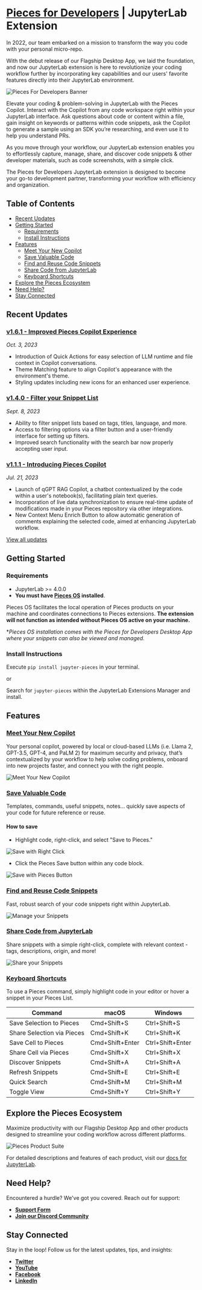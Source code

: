 # [Pieces for Developers](https://pieces.app) | JupyterLab Extension

In 2022, our team embarked on a mission to transform the way you code with your personal micro-repo.

With the debut release of our Flagship Desktop App, we laid the foundation, and now our JupyterLab extension is here to revolutionize your coding workflow further by incorporating key capabilities and our users' favorite features directly into their JupyterLab environment.

![Pieces For Developers Banner](https://storage.googleapis.com/pieces_multimedia/PROMOTIONAL/PIECES_FOR_DEVELOPERS/JUPYTER/MACOS/ANY_FEATURE/16X9/PIECES_FOR_DEVELOPERS-JUPYTER-ANY_FEATURE-MACOS-16X9-10_16_2023.png)

Elevate your coding & problem-solving in JupyterLab with the Pieces Copilot. Interact with the Copilot from any code workspace right within your JupyterLab interface. Ask questions about code or content within a file, gain insight on keywords or patterns within code snippets, ask the Copilot to generate a sample using an SDK you’re researching, and even use it to help you understand PRs.

As you move through your workflow, our JupyterLab extension enables you to effortlessly capture, manage, share, and discover code snippets & other developer materials, such as code screenshots, with a simple click.

The Pieces for Developers JupyterLab extension is designed to become your go-to development partner, transforming your workflow with efficiency and organization.

## Table of Contents

- [Recent Updates](#recent-updates)
- [Getting Started](#getting-started)
  - [Requirements](#requirements)
  - [Install Instructions](#install-instructions)
- [Features](#features)
  - [Meet Your New Copilot](#meet-your-new-copilot)
  - [Save Valuable Code](#save-valuable-code)
  - [Find and Reuse Code Snippets](#find-and-reuse-code-snippets)
  - [Share Code from JupyterLab](#share-code-from-jupyterlab)
  - [Keyboard Shortcuts](#keyboard-shortcuts)
- [Explore the Pieces Ecosystem](#explore-the-pieces-ecosystem)
- [Need Help?](#need-help)
- [Stay Connected](#stay-connected)

## Recent Updates

### [v1.6.1 - Improved Pieces Copilot Experience](https://code.pieces.app/updates/improved-pieces-copilot-experiences)
_Oct. 3, 2023_

- Introduction of Quick Actions for easy selection of LLM runtime and file context in Copilot conversations.
- Theme Matching feature to align Copilot's appearance with the environment's theme.
- Styling updates including new icons for an enhanced user experience.

### [v1.4.0 - Filter your Snippet List](https://code.pieces.app/updates/filter-snippet-list-obsidian-jupyterlab)
_Sept. 8, 2023_

- Ability to filter snippet lists based on tags, titles, language, and more.
- Access to filtering options via a filter button and a user-friendly interface for setting up filters.
- Improved search functionality with the search bar now properly accepting user input.

### [v1.1.1 - Introducing Pieces Copilot](https://code.pieces.app/updates/pieces-qgpt-rag-copilot-live-data-synchronization-and-more-pieces-for-developers-jupyterlab-plugin-111)
_Jul. 21, 2023_

- Launch of qGPT RAG Copilot, a chatbot contextualized by the code within a user's notebook(s), facilitating plain text queries.
- Incorporation of live data synchronization to ensure real-time update of modifications made in your Pieces repository via other integrations.
- New Context Menu Enrich Button to allow automatic generation of comments explaining the selected code, aimed at enhancing JupyterLab workflow.

[View all updates](https://code.pieces.app/updates)

## Getting Started

### Requirements

- JupyterLab >= 4.0.0
- **You must have [Pieces OS](https://docs.pieces.app/installation-getting-started/what-am-i-installing) installed**.

Pieces OS facilitates the local operation of Pieces products on your machine and coordinates connections to Pieces extensions. **The extension will not function as intended without Pieces OS active on your machine.**

*_Pieces OS installation comes with the Pieces for Developers Desktop App where your snippets can also be viewed and managed._

### Install Instructions

Execute `pip install jupyter-pieces` in your terminal.

or

Search for `jupyter-pieces` within the JupyterLab Extensions Manager and install.

## Features

### [Meet Your New Copilot](https://docs.pieces.app/features/pieces-copilot)
Your personal copilot, powered by local or cloud-based LLMs (i.e. Llama 2, GPT-3.5, GPT-4, and PaLM 2) for maximum security and privacy, that’s contextualized by your workflow to help solve coding problems, onboard into new projects faster, and connect you with the right people.

![Meet Your New Copilot](https://storage.googleapis.com/pieces_multimedia/PROMOTIONAL/PIECES_FOR_DEVELOPERS/JUPYTER/MACOS/GLOBAL_COPILOT/16X9/PIECES_FOR_DEVELOPERS-JUPYTER-GLOBAL_COPILOT-MACOS-16X9-9_26_2023.GIF)

### [Save Valuable Code](https://docs.pieces.app/product-highlights-and-benefits/saving-useful-developer-materials)

Templates, commands, useful snippets, notes... quickly save aspects of your code for future reference or reuse.

#### How to save

* Highlight code, right-click, and select "Save to Pieces."

![Save with Right Click](https://storage.googleapis.com/pieces_multimedia/PROMOTIONAL/PIECES_FOR_DEVELOPERS/JUPYTER/MACOS/RIGHT-CLICK_SAVE/16X9/PIECES_FOR_DEVELOPERS-JUPYTER-RIGHT-CLICK_SAVE-MACOS-16X9-9_22_2023.GIF)

* Click the Pieces Save button within any code block.

![Save with Pieces Button](https://storage.googleapis.com/pieces_multimedia/PROMOTIONAL/PIECES_FOR_DEVELOPERS/JUPYTER/MACOS/SAVE_TO_PIECES/16X9/PIECES_FOR_DEVELOPERS-JUPYTER-SAVE_TO_PIECES-MACOS-16X9-9_21_2023.GIF)

### [Find and Reuse Code Snippets](https://docs.pieces.app/features/search-modes)

Fast, robust search of your code snippets right within JupyterLab.

![Manage your Snippets](https://storage.googleapis.com/pieces_multimedia/PROMOTIONAL/PIECES_FOR_DEVELOPERS/JUPYTER/MACOS/SEARCH_AND_INSERT/16X9/PIECES_FOR_DEVELOPERS-JUPYTER-SEARCH_AND_INSERT-16X9-MACOS-6_22_2023.gif)

### [Share Code from JupyterLab](https://docs.pieces.app/features/one-click-snippet-sharing)

Share snippets with a simple right-click, complete with relevant context - tags, descriptions, origin, and more!

![Share your Snippets](https://storage.googleapis.com/pieces_multimedia/PROMOTIONAL/PIECES_FOR_DEVELOPERS/JUPYTER/MACOS/SNIPPET_BUTTON_SHARE/16X9/PIECES_FOR_DEVELOPERS-JUPYTER-SNIPPET_BUTTON_SHARE-16X9-MACOS-6_22_2023.gif)

### [Keyboard Shortcuts](https://docs.pieces.app/features/keyboard-shortcuts)

To use a Pieces command, simply highlight code in your editor or hover a snippet in your Pieces List.

| Command                              | macOS            | Windows          |
|--------------------------------------|------------------|------------------|
| Save Selection to Pieces             | Cmd+Shift+S      | Ctrl+Shift+S     |
| Share Selection via Pieces           | Cmd+Shift+K      | Ctrl+Shift+K     |
| Save Cell to Pieces                  | Cmd+Shift+Enter  | Ctrl+Shift+Enter |
| Share Cell via Pieces                | Cmd+Shift+X      | Ctrl+Shift+X     |
| Discover Snippets                    | Cmd+Shift+A      | Ctrl+Shift+A     |
| Refresh Snippets                     | Cmd+Shift+E      | Ctrl+Shift+E     |
| Quick Search                         | Cmd+Shift+M      | Ctrl+Shift+M     |
| Toggle View                          | Cmd+Shift+Y      | Ctrl+Shift+Y     |

## Explore the Pieces Ecosystem

Maximize productivity with our Flagship Desktop App and other products designed to streamline your coding workflow across different platforms.

![Pieces Product Suite](https://storage.googleapis.com/pieces_multimedia/ILLUSTRATIONS/PIECES_FOR_DEVELOPERS/ANY_INTEGRATION/ANY_THEME/PLUGINS/1X1/PIECES_FOR_DEVELOPERS-ANY_INTEGRATION-PLUGINS-ANY_THEME-1X1-10_16_2023.PNG)

For detailed descriptions and features of each product, visit our [docs for JupyterLab](https://docs.pieces.app/extensions-plugins/jupyterlab).

## Need Help?

Encountered a hurdle? We've got you covered. Reach out for support:

- **[Support Form](https://getpieces.typeform.com/to/mCjBSIjF)**
- **[Join our Discord Community](https://discord.gg/getpieces)**

## Stay Connected

Stay in the loop! Follow us for the latest updates, tips, and insights:

- **[Twitter](https://twitter.com/getpieces)**
- **[YouTube](https://youtube.com/@getpieces)**
- **[Facebook](https://facebook.com/getpieces)**
- **[LinkedIn](https://linkedin.com/company/getpieces)**